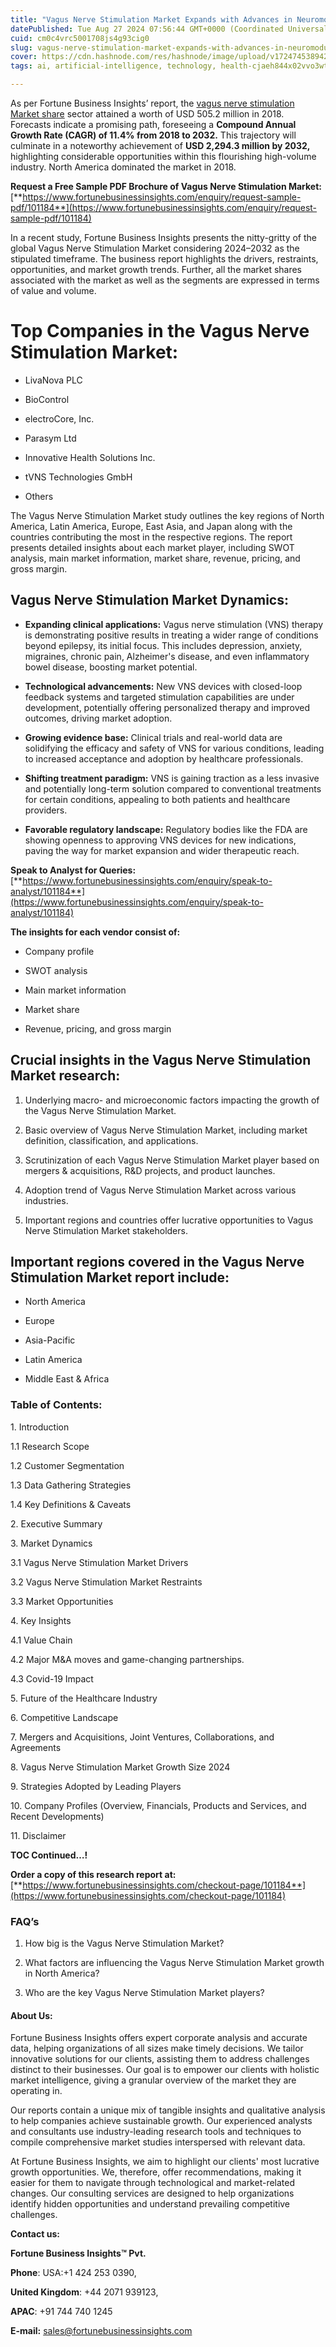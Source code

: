 ```yaml
---
title: "Vagus Nerve Stimulation Market Expands with Advances in Neuromodulation Therapies"
datePublished: Tue Aug 27 2024 07:56:44 GMT+0000 (Coordinated Universal Time)
cuid: cm0c4vrc5001708js4g93cig0
slug: vagus-nerve-stimulation-market-expands-with-advances-in-neuromodulation-therapies
cover: https://cdn.hashnode.com/res/hashnode/image/upload/v1724745389426/ebeb4245-5c4f-4abc-9fdc-be5a171b0a34.png
tags: ai, artificial-intelligence, technology, health-cjaeh844x02vvo3wtj5r2s75q, healthcare

---
```


As per Fortune Business Insights’ report, the [vagus nerve stimulation Market share](https://www.fortunebusinessinsights.com/industry-reports/vagus-nerve-stimulation-vns-market-101184) sector attained a worth of USD 505.2 million in 2018. Forecasts indicate a promising path, foreseeing a **Compound Annual Growth Rate (CAGR) of 11.4% from 2018 to 2032.** This trajectory will culminate in a noteworthy achievement of **USD 2,294.3 million by 2032,** highlighting considerable opportunities within this flourishing high-volume industry. North America dominated the market in 2018.

**Request a Free Sample PDF Brochure of Vagus Nerve Stimulation Market:** [**https://www.fortunebusinessinsights.com/enquiry/request-sample-pdf/101184**](https://www.fortunebusinessinsights.com/enquiry/request-sample-pdf/101184)

In a recent study, Fortune Business Insights presents the nitty-gritty of the global Vagus Nerve Stimulation Market considering 2024–2032 as the stipulated timeframe. The business report highlights the drivers, restraints, opportunities, and market growth trends. Further, all the market shares associated with the market as well as the segments are expressed in terms of value and volume.

# **Top Companies in the Vagus Nerve Stimulation Market:**

* LivaNova PLC
    
* BioControl
    
* electroCore, Inc.
    
* Parasym Ltd
    
* Innovative Health Solutions Inc.
    
* tVNS Technologies GmbH
    
* Others
    

The Vagus Nerve Stimulation Market study outlines the key regions of North America, Latin America, Europe, East Asia, and Japan along with the countries contributing the most in the respective regions. The report presents detailed insights about each market player, including SWOT analysis, main market information, market share, revenue, pricing, and gross margin.

## Vagus Nerve Stimulation Market **Dynamics**:

* **Expanding clinical applications:** Vagus nerve stimulation (VNS) therapy is demonstrating positive results in treating a wider range of conditions beyond epilepsy, its initial focus. This includes depression, anxiety, migraines, chronic pain, Alzheimer's disease, and even inflammatory bowel disease, boosting market potential.
    
* **Technological advancements:** New VNS devices with closed-loop feedback systems and targeted stimulation capabilities are under development, potentially offering personalized therapy and improved outcomes, driving market adoption.
    
* **Growing evidence base:** Clinical trials and real-world data are solidifying the efficacy and safety of VNS for various conditions, leading to increased acceptance and adoption by healthcare professionals.
    
* **Shifting treatment paradigm:** VNS is gaining traction as a less invasive and potentially long-term solution compared to conventional treatments for certain conditions, appealing to both patients and healthcare providers.
    
* **Favorable regulatory landscape:** Regulatory bodies like the FDA are showing openness to approving VNS devices for new indications, paving the way for market expansion and wider therapeutic reach.
    

**Speak to Analyst for Queries:** [**https://www.fortunebusinessinsights.com/enquiry/speak-to-analyst/101184**](https://www.fortunebusinessinsights.com/enquiry/speak-to-analyst/101184)

**The insights for each vendor consist of:**

* Company profile
    
* SWOT analysis
    
* Main market information
    
* Market share
    
* Revenue, pricing, and gross margin
    

## **Crucial insights in the Vagus Nerve Stimulation Market research:**

1. Underlying macro- and microeconomic factors impacting the growth of the Vagus Nerve Stimulation Market.
    
2. Basic overview of Vagus Nerve Stimulation Market, including market definition, classification, and applications.
    
3. Scrutinization of each Vagus Nerve Stimulation Market player based on mergers & acquisitions, R&D projects, and product launches.
    
4. Adoption trend of Vagus Nerve Stimulation Market across various industries.
    
5. Important regions and countries offer lucrative opportunities to Vagus Nerve Stimulation Market stakeholders.
    

## **Important regions covered in the Vagus Nerve Stimulation Market report include:**

* North America
    
* Europe
    
* Asia-Pacific
    
* Latin America
    
* Middle East & Africa
    

### **Table of Contents:**

1\. Introduction

1.1 Research Scope

1.2 Customer Segmentation

1.3 Data Gathering Strategies

1.4 Key Definitions & Caveats

2\. Executive Summary

3\. Market Dynamics

3.1 Vagus Nerve Stimulation Market Drivers

3.2 Vagus Nerve Stimulation Market Restraints

3.3 Market Opportunities

4\. Key Insights

4.1 Value Chain

4.2 Major M&A moves and game-changing partnerships.

4.3 Covid-19 Impact

5\. Future of the Healthcare Industry

6\. Competitive Landscape

7\. Mergers and Acquisitions, Joint Ventures, Collaborations, and Agreements

8\. Vagus Nerve Stimulation Market Growth Size 2024

9\. Strategies Adopted by Leading Players

10\. Company Profiles (Overview, Financials, Products and Services, and Recent Developments)

11\. Disclaimer

**TOC Continued…!**

**Order a copy of this research report at:** [**https://www.fortunebusinessinsights.com/checkout-page/101184**](https://www.fortunebusinessinsights.com/checkout-page/101184)

### **FAQ’s**

1. How big is the Vagus Nerve Stimulation Market?
    
2. What factors are influencing the Vagus Nerve Stimulation Market growth in North America?
    
3. Who are the key Vagus Nerve Stimulation Market players?
    

#### **About Us:**

Fortune Business Insights offers expert corporate analysis and accurate data, helping organizations of all sizes make timely decisions. We tailor innovative solutions for our clients, assisting them to address challenges distinct to their businesses. Our goal is to empower our clients with holistic market intelligence, giving a granular overview of the market they are operating in.

Our reports contain a unique mix of tangible insights and qualitative analysis to help companies achieve sustainable growth. Our experienced analysts and consultants use industry-leading research tools and techniques to compile comprehensive market studies interspersed with relevant data.

At Fortune Business Insights, we aim to highlight our clients' most lucrative growth opportunities. We, therefore, offer recommendations, making it easier for them to navigate through technological and market-related changes. Our consulting services are designed to help organizations identify hidden opportunities and understand prevailing competitive challenges.

**Contact us:**

**Fortune Business Insights™ Pvt.**

**Phone**: USA:+1 424 253 0390,

**United Kingdom**: +44 2071 939123,

**APAC**: +91 744 740 1245

**E-mail:** [sales@fortunebusinessinsights.com](mailto:sales@fortunebusinessinsights.com)